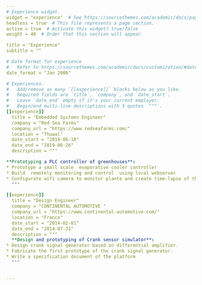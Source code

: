 ```yaml
---
# Experience widget.
widget = "experience"  # See https://sourcethemes.com/academic/docs/page-builder/
headless = true  # This file represents a page section.
active = true  # Activate this widget? true/false
weight = 40  # Order that this section will appear.

title = "Experience"
subtitle = ""

# Date format for experience
#   Refer to https://sourcethemes.com/academic/docs/customization/#date-format
date_format = "Jan 2006"

# Experiences.
#   Add/remove as many `[[experience]]` blocks below as you like.
#   Required fields are `title`, `company`, and `date_start`.
#   Leave `date_end` empty if it's your current employer.
#   Begin/end multi-line descriptions with 3 quotes `"""`.
[[experience]]
  title = "Embedded Systems Engineer"
  company = "Red Sea Farms"
  company_url = "https://www.redseafarms.com/"
  location = "Thuwal"
  date_start = "2019-06-18"
  date_end = "2019-06-26"
  description = """

**Prototyping a PLC controller of greenhouses**:
* Prototype a small scale  evaporative cooler controller
* Build  remotely monitoring and control  using local webserver
* Configurate wifi camera to monitor plante and create time-lapse of the growth. 
  """

[[experience]]
  title = "Design Engineer"
  company = "CONTINENTAL AUTOMOTIVE "
  company_url = "https://www.continental-automotive.com/"
  location = "France"
  date_start = "2014-02-01"
  date_end = "2014-07-31"
  description = """
  **Design and prototyping of Crank sensor simulator**:
* Design crank signal generator based on differential amplifier.
* Fabricate the first prototype of the crank signal generator.
* Write a specification document of the platform 
  """


---
```

